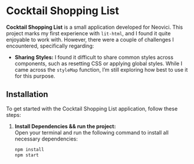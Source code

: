 # Cocktail Shopping List

**Cocktail Shopping List** is a small application developed for Neovici. This project marks my first experience with `lit-html`, and I found it quite enjoyable to work with. However, there were a couple of challenges I encountered, specifically regarding:

- **Sharing Styles:** I found it difficult to share common styles across components, such as resetting CSS or applying global styles. While I came across the `styleMap` function, I’m still exploring how best to use it for this purpose.

## Installation

To get started with the Cocktail Shopping List application, follow these steps:

1. **Install Dependencies && run the project:**  
   Open your terminal and run the following command to install all necessary dependencies:

   ```bash
   npm install
   npm start
